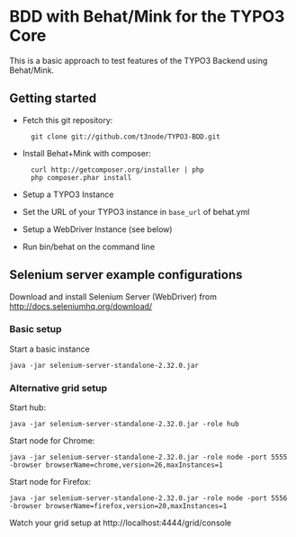 # BDD with Behat/Mink for the TYPO3 Core

This is a basic approach to test features of the TYPO3 Backend using Behat/Mink.


## Getting started

* Fetch this git repository:

		git clone git://github.com/t3node/TYPO3-BDD.git

* Install Behat+Mink with composer:

		curl http://getcomposer.org/installer | php
		php composer.phar install

* Setup a TYPO3 Instance
* Set the URL of your TYPO3 instance in `base_url` of behat.yml
* Setup a WebDriver Instance (see below)
* Run bin/behat on the command line

## Selenium server example configurations

Download and install Selenium Server (WebDriver) from http://docs.seleniumhq.org/download/

### Basic setup

Start a basic instance
```
java -jar selenium-server-standalone-2.32.0.jar
```

### Alternative grid setup

Start hub:
```
java -jar selenium-server-standalone-2.32.0.jar -role hub
```

Start node for Chrome:
```
java -jar selenium-server-standalone-2.32.0.jar -role node -port 5555 -browser browserName=chrome,version=26,maxInstances=1
```

Start node for Firefox:
```
java -jar selenium-server-standalone-2.32.0.jar -role node -port 5556 -browser browserName=firefox,version=20,maxInstances=1
```

Watch your grid setup at http://localhost:4444/grid/console